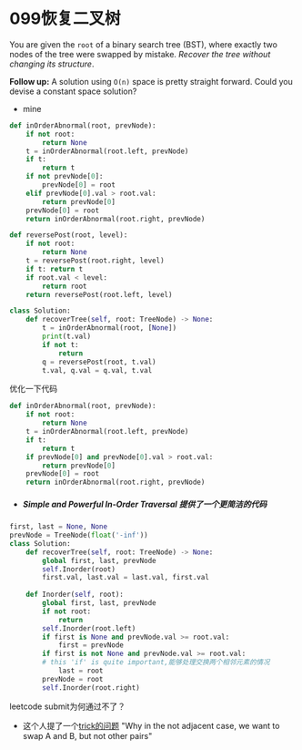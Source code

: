 # 099恢复二叉树

You are given the `root` of a binary search tree (BST), where exactly two nodes of the tree were swapped by mistake. *Recover the tree without changing its structure*.

**Follow up:** A solution using `O(n)` space is pretty straight forward. Could you devise a constant space solution?

* mine 

```python
def inOrderAbnormal(root, prevNode):
    if not root:
        return None
    t = inOrderAbnormal(root.left, prevNode)
    if t:
        return t
    if not prevNode[0]:
        prevNode[0] = root
    elif prevNode[0].val > root.val:
        return prevNode[0]
    prevNode[0] = root
    return inOrderAbnormal(root.right, prevNode)

def reversePost(root, level):
    if not root:
        return None
    t = reversePost(root.right, level)
    if t: return t
    if root.val < level:
        return root
    return reversePost(root.left, level)

class Solution:
    def recoverTree(self, root: TreeNode) -> None:
        t = inOrderAbnormal(root, [None])
        print(t.val)
        if not t:
            return
        q = reversePost(root, t.val)
        t.val, q.val = q.val, t.val
```

优化一下代码

```python
def inOrderAbnormal(root, prevNode):
    if not root:
        return None
    t = inOrderAbnormal(root.left, prevNode)
    if t:
        return t
    if prevNode[0] and prevNode[0].val > root.val:
        return prevNode[0]
    prevNode[0] = root
    return inOrderAbnormal(root.right, prevNode)
```



* ##### Simple and Powerful In-Order Traversal 提供了一个更简洁的代码

```python
first, last = None, None
prevNode = TreeNode(float('-inf'))
class Solution:
    def recoverTree(self, root: TreeNode) -> None:
        global first, last, prevNode
        self.Inorder(root)
        first.val, last.val = last.val, first.val
        
    def Inorder(self, root):
        global first, last, prevNode
        if not root:
            return
        self.Inorder(root.left)
        if first is None and prevNode.val >= root.val:
            first = prevNode
        if first is not None and prevNode.val >= root.val:
        # this 'if' is quite important,能够处理交换两个相邻元素的情况
            last = root
        prevNode = root
        self.Inorder(root.right)
```

leetcode submit为何通过不了？



* 这个人提了一个[trick的问题](https://leetcode.com/problems/recover-binary-search-tree/discuss/187407/Python-short-and-slick-solution-(108ms-beats-100)-both-stack-and-Morris-versions/764237)  "Why in the not adjacent case, we want to swap A and B, but not other pairs"